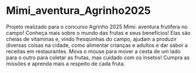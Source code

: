 # Mimi_aventura_Agrinho2025
Projeto realizado para o concurso Agrinho 2025
Mimi: aventura frutífera no campo!
Conheça mais sobre o mundo das frutas e seus benefícios! Elas são cheias de vitaminas e,
vindo fresquinhas do campo, ajudam a produzir diversas coisas na cidade, como alimentar crianças e adultos e
dar sabor a receitas em restaurantes.
Mova o mouse para mover a cesta de um lado para o outro para coletar as frutas, mas cuidado com os insetos!
Cumpra as missões e aprenda mais a respeito de cada fruta. 


